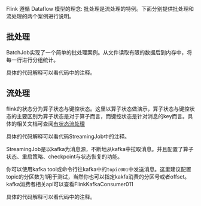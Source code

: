 Flink 遵循 Dataflow 模型的理念: 批处理是流处理的特例。下面分别提供批处理和流处理的两个案例进行说明。

## 批处理

BatchJob实现了一个简单的批处理案例。从文件读取有限的数据后到内存中，将每一行进行分组统计。

具体的代码解释可以看代码中的注释。

## 流处理

flink的状态分为算子状态与键控状态。这里以算子状态做演示，算子状态与键控状态的主要区别为算子状态是对于算子而言，而键控状态是针对消息的key而言。具体的相关文档可查阅[有状态流处理](https://ci.apache.org/projects/flink/flink-docs-release-1.12/zh/concepts/stateful-stream-processing.html)

具体的代码解释可以看代码StreamingJob中的注释。

StreamingJob是以kafka为消息源，不断地从kafka中拉取消息。并且配置了算子状态、重启策略、checkpoint与状态恢复的功能。

你可以使用kafka tool或命令行往kafka中的`topic001`中发送消息。这里建议配置topic的分区数为1用于测试，当然你也可以指定kakfa消费的分区号或者offset。kafka消费者相关api可以查看FlinkKafkaConsumer011

具体的代码解释可以看代码中的注释。